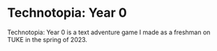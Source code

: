 # Technotopia: Year 0

Technotopia: Year 0 is a text adventure game I made as a freshman on TUKE in the spring of 2023.
